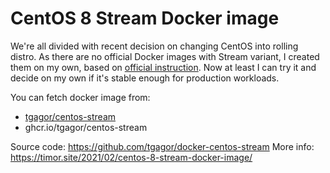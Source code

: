 CentOS 8 Stream Docker image
============================

We're all divided with recent decision on changing CentOS into rolling distro. As there are no official Docker images with Stream variant, I created them on my own, based on [official instruction](https://www.centos.org/centos-stream/). Now at least I can try it and decide on my own if it's stable enough for production workloads.

You can fetch docker image from:
* [tgagor/centos-stream](https://hub.docker.com/repository/docker/tgagor/centos-stream)
* ghcr.io/tgagor/centos-stream


Source code: https://github.com/tgagor/docker-centos-stream
More info: https://timor.site/2021/02/centos-8-stream-docker-image/
